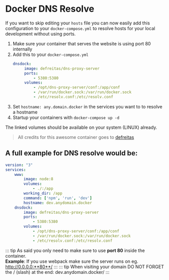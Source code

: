 # Docker DNS Resolve
If you want to skip editing your `hosts` file you can now easily add this configuration to your `docker-compose.yml` to resolve hosts for your local development without using ports.

1. Make sure your container that serves the website is using port 80 internally
2. Add this to your `docker-compose.yml`
   ```yaml
   dnsdock:
        image: defreitas/dns-proxy-server
        ports:
            - 5380:5380
        volumes:
            - /opt/dns-proxy-server/conf:/app/conf
            - /var/run/docker.sock:/var/run/docker.sock
            - /etc/resolv.conf:/etc/resolv.conf
   ```
3. Set `hostname: any.domain.docker` in the services you want to to resolve a hostname
4. Startup your containers with `docker-compose up -d`

The linked volumes should be available on your system (LINUX) already.

> All credits for this awesome container goes to [defreitas](https://hub.docker.com/r/defreitas/dns-proxy-server/)

## A full example for DNS resolve would be:
```yaml
version: "3"
services:
    www:
        image: node:8
        volumes:
            - ./:/app
        working_dir: /app
        command: ['npm', 'run', 'dev']
        hostname: dev.anydomain.docker
    dnsdock:
        image: defreitas/dns-proxy-server
        ports:
            - 5380:5380
        volumes:
            - /opt/dns-proxy-server/conf:/app/conf
            - /var/run/docker.sock:/var/run/docker.sock
            - /etc/resolv.conf:/etc/resolv.conf
```
::: tip
As said you only need to make sure to use **port 80** inside the container.\
**Example**: If you use webpack make sure the server runs on eg. http://0.0.0.0:**80**/
:::
::: tip
When visiting your domain DO NOT FORGET the / (slash) at the end: dev.anydomain.docker/
:::
